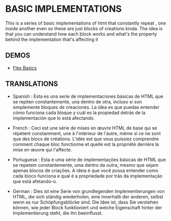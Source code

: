 # BASIC IMPLEMENTATIONS

This is a series of basic implementations of html that constantly repeat , one inside another even so these are just blocks of creations kinda. The idea is that you can understand how each block works and what's the property behind the implementation that's affecting it


## DEMOS

- <a href="https://codesandbox.io/s/jolly-gates-76pw8j?file=/index.html" target="_blank">Flex Basics</a>

## TRANSLATIONS 

- Spanish : Esta es una serie de implementaciones básicas de HTML que se repiten constantemente, una dentro de otra, incluso si son simplemente bloques de creaciones. La idea es que puedas entender cómo funciona cada bloque y cuál es la propiedad detrás de la implementación que lo está afectando.

- French : Ceci est une série de mises en œuvre HTML de base qui se répètent constamment, une à l'intérieur de l'autre, même si ce ne sont que des blocs de créations. L'idée est que vous puissiez comprendre comment chaque bloc fonctionne et quelle est la propriété derrière la mise en œuvre qui l'affecte.

- Portuguese : Esta é uma série de implementações básicas de HTML que se repetem constantemente, uma dentro da outra, mesmo que sejam apenas blocos de criações. A ideia é que você possa entender como cada bloco funciona e qual é a propriedade por trás da implementação que está afetando-o.

- German : Dies ist eine Serie von grundlegenden Implementierungen von HTML, die sich ständig wiederholen, eine innerhalb der anderen, selbst wenn es nur Schöpfungsblöcke sind. Die Idee ist, dass Sie verstehen können, wie jeder Block funktioniert und welche Eigenschaft hinter der Implementierung steht, die ihn beeinflusst.